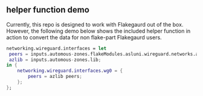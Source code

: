 
## helper function demo
Currently, this repo is designed to work with Flakegaurd out of the box. However, the following demo below shows the included helper function in action to convert the data for non flake-part Flakegaurd users.

```nix
networking.wireguard.interfaces = let
 peers = inputs.automous-zones.flakeModules.asluni.wireguard.networks.asluni.peers.by-name;
 azlib = inputs.automous-zones.lib;
in {
    networking.wireguard.interfaces.wg0 = {
        peers = azlib peers; 
    };
};
```